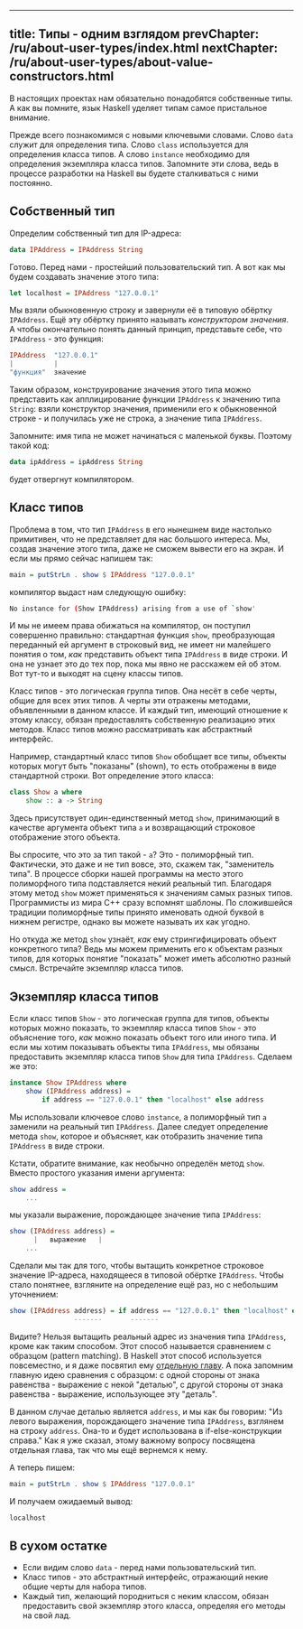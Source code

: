 ----
title: Типы - одним взглядом
prevChapter: /ru/about-user-types/index.html
nextChapter: /ru/about-user-types/about-value-constructors.html
----

В настоящих проектах нам обязательно понадобятся собственные типы. А как вы помните, язык Haskell уделяет типам самое пристальное внимание.

Прежде всего познакомимся с новыми ключевыми словами. Слово `data` служит для определения типа. Слово `class` используется для определения класса типов. А слово `instance` необходимо для определения экземпляра класса типов. Запомните эти слова, ведь в процессе разработки на Haskell вы будете сталкиваться с ними постоянно.

## Собственный тип

Определим собственный тип для IP-адреса:

```haskell
data IPAddress = IPAddress String
```

Готово. Перед нами - простейший пользовательский тип. А вот как мы будем создавать значение этого типа:

```haskell
let localhost = IPAddress "127.0.0.1"
```

Мы взяли обыкновенную строку и завернули её в типовую обёртку `IPAddress`. Ещё эту обёртку принято называть *конструктором значения*. А чтобы окончательно понять данный принцип, представьте себе, что `IPAddress` - это функция:

```haskell
IPAddress  "127.0.0.1"
|          |
"функция"  значение
```

Таким образом, конструирование значения этого типа можно представить как апплицирование функции `IPAddress` к значению типа `String`: взяли конструктор значения, применили его к обыкновенной строке - и получилась уже не строка, а значение типа `IPAddress`.

Запомните: имя типа не может начинаться с маленькой буквы. Поэтому такой код:

```haskell
data ipAddress = ipAddress String
```

будет отвергнут компилятором.

## Класс типов

Проблема в том, что тип `IPAddress` в его нынешнем виде настолько примитивен, что не представляет для нас большого интереса. Мы, создав значение этого типа, даже не сможем вывести его на экран. И если мы прямо сейчас напишем так:

```haskell
main = putStrLn . show $ IPAddress "127.0.0.1"
```

компилятор выдаст нам следующую ошибку:

```bash
No instance for (Show IPAddress) arising from a use of `show'
```

И мы не имеем права обижаться на компилятор, он поступил совершенно правильно: стандартная функция `show`, преобразующая переданный ей аргумент в строковый вид, не имеет ни малейшего понятия о том, *как* представить объект типа `IPAddress` в виде строки. И она не узнает это до тех пор, пока мы явно не расскажем ей об этом. Вот тут-то и выходят на сцену классы типов.

Класс типов - это логическая группа типов. Она несёт в себе черты, общие для всех этих типов. А черты эти отражены методами, объявленными в данном классе. И каждый тип, имеющий отношение к этому классу, обязан предоставлять собственную реализацию этих методов. Класс типов можно рассматривать как абстрактный интерфейс.

Например, стандартный класс типов `Show` обобщает все типы, объекты которых могут быть "показаны" (shown), то есть отображены в виде стандартной строки. Вот определение этого класса:

```haskell
class Show a where
    show :: a -> String
```

Здесь присутствует один-единственный метод `show`, принимающий в качестве аргумента объект типа `a` и возвращающий строковое отображение этого объекта.

Вы спросите, что это за тип такой - `a`? Это - полиморфный тип. Фактически, это даже и не тип вовсе, это, скажем так, "заменитель типа". В процессе сборки нашей программы на место этого полиморфного типа подставляется некий реальный тип. Благодаря этому метод `show` может применяться к значениям самых разных типов. Программисты из мира C++ сразу вспомнят шаблоны. По сложившейся традиции полиморфные типы принято именовать одной буквой в нижнем регистре, однако вы можете называть их как угодно.

Но откуда же метод `show` узнаёт, *как* ему стрингифицировать объект конкретного типа? Ведь мы можем применить его к объектам разных типов, для которых понятие "показать" может иметь абсолютно разный смысл. Встречайте экземпляр класса типов.

## Экземпляр класса типов

Если класс типов `Show` - это логическая группа для типов, объекты которых можно показать, то экземпляр класса типов `Show` - это объяснение того, _как_ можно показать объект того или иного типа. И если мы хотим показывать объекты типа `IPAddress`, мы обязаны предоставить экземпляр класса типов `Show` для типа `IPAddress`. Сделаем же это:

```haskell
instance Show IPAddress where
    show (IPAddress address) =
        if address == "127.0.0.1" then "localhost" else address
```

Мы использовали ключевое слово `instance`, а полиморфный тип `a` заменили на реальный тип `IPAddress`. Далее следует определение метода `show`, которое и объясняет, как отобразить значение типа `IPAddress` в виде строки.

Кстати, обратите внимание, как необычно определён метод `show`. Вместо простого указания имени аргумента:

```haskell
show address =
    ...
```

мы указали выражение, порождающее значение типа `IPAddress`:

```haskell
show (IPAddress address) =
      |   выражение   |
    ...
```

Сделали мы так для того, чтобы вытащить конкретное строковое значение IP-адреса, находящееся в типовой обёртке `IPAddress`. Чтобы стало понятнее, взгляните на определение ещё раз, но с небольшим уточнением:

```haskell
show (IPAddress address) = if address == "127.0.0.1" then "localhost" else address
                -------       -------                                      -------
```

Видите? Нельзя вытащить реальный адрес из значения типа `IPAddress`, кроме как таким способом. Этот способ называется сравнением с образцом (pattern matching). В Haskell этот способ используется повсеместно, и я даже посвятил ему [отдельную главу](). А пока запомним главную идею сравнения с образцом: с одной стороны от знака равенства - выражение с некой "деталью", с другой стороны от знака равенства - выражение, использующее эту "деталь".

В данном случае деталью является `address`, и мы как бы говорим: "Из левого выражения, порождающего значение типа `IPAddress`, взглянем на строку `address`. Она-то и будет использована в if-else-конструкции справа." Как я уже сказал, этому важному вопросу посвящена отдельная глава, так что мы ещё вернемся к нему.

А теперь пишем:

```haskell
main = putStrLn . show $ IPAddress "127.0.0.1"
```

И получаем ожидаемый вывод:

```bash
localhost
```

## В сухом остатке

* Если видим слово `data` - перед нами пользовательский тип.
* Класс типов - это абстрактный интерфейс, отражающий некие общие черты для набора типов.
* Каждый тип, желающий породниться с неким классом, обязан предоставить свой экземпляр этого класса, определяя его методы на свой лад.

